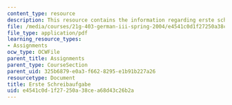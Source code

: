 ```yaml
---
content_type: resource
description: This resource contains the information regarding erste schreibaufgabe.
file: /media/courses/21g-403-german-iii-spring-2004/e4541c0d1f27250a38cea68d43c26b2a_MIT21G_403S04_asn1_4.pdf
file_type: application/pdf
learning_resource_types:
- Assignments
ocw_type: OCWFile
parent_title: Assignments
parent_type: CourseSection
parent_uid: 325b6879-e0a3-f662-8295-e1b91b227a26
resourcetype: Document
title: Erste Schreibaufgabe
uid: e4541c0d-1f27-250a-38ce-a68d43c26b2a
---
```

